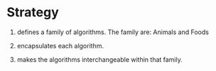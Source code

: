 Strategy
====================


1. defines a family of algorithms.
The family are: Animals and Foods

2. encapsulates each algorithm.
3. makes the algorithms interchangeable within that family.



